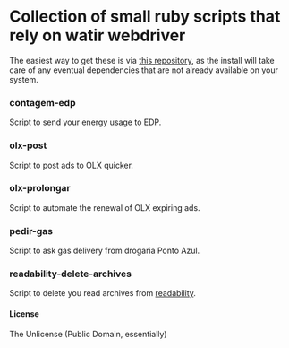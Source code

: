 # Collection of small ruby scripts that rely on watir webdriver

The easiest way to get these is via [this repository](https://github.com/vitorgalvao/homebrew-tinyscripts), as the install will take care of any eventual dependencies that are not already available on your system.

### contagem-edp
Script to send your energy usage to EDP.

### olx-post
Script to post ads to OLX quicker.

### olx-prolongar
Script to automate the renewal of OLX expiring ads.

### pedir-gas
Script to ask gas delivery from drogaria Ponto Azul.

### readability-delete-archives
Script to delete you read archives from [readability](https://www.readability.com/).

#### License
The Unlicense (Public Domain, essentially)
